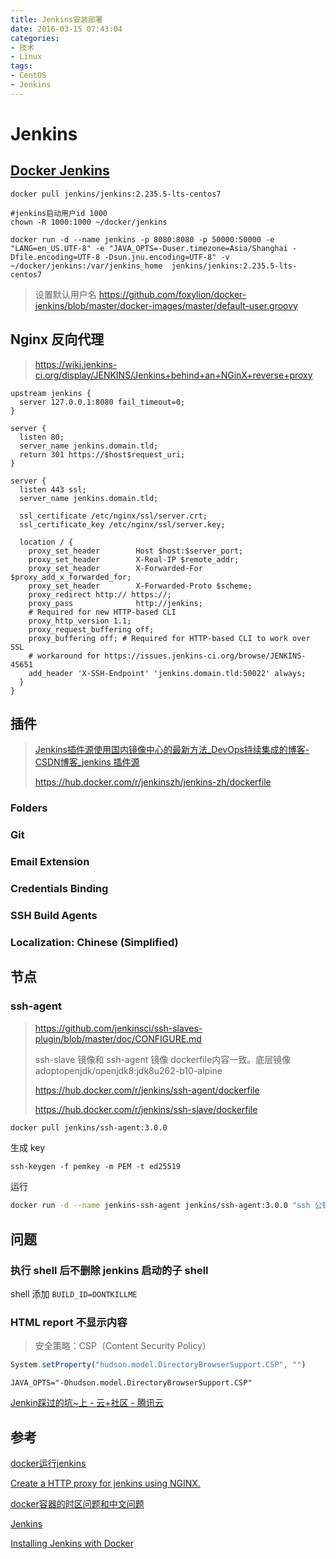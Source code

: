```yaml
---
title: Jenkins安装部署
date: 2016-03-15 07:43:04
categories:
- 技术
- Linux
tags:
- CentOS
- Jenkins
---
```


# Jenkins

## [Docker Jenkins](https://hub.docker.com/r/jenkins/jenkins/)

```shell
docker pull jenkins/jenkins:2.235.5-lts-centos7
```

```shell
#jenkins启动用户id 1000
chown -R 1000:1000 ~/docker/jenkins
```

```shell
docker run -d --name jenkins -p 8080:8080 -p 50000:50000 -e "LANG=en_US.UTF-8" -e "JAVA_OPTS=-Duser.timezone=Asia/Shanghai -Dfile.encoding=UTF-8 -Dsun.jnu.encoding=UTF-8" -v ~/docker/jenkins:/var/jenkins_home  jenkins/jenkins:2.235.5-lts-centos7
```

> 设置默认用户名 https://github.com/foxylion/docker-jenkins/blob/master/docker-images/master/default-user.groovy



## Nginx 反向代理

> https://wiki.jenkins-ci.org/display/JENKINS/Jenkins+behind+an+NGinX+reverse+proxy

```nginx
upstream jenkins {
  server 127.0.0.1:8080 fail_timeout=0;
}
 
server {
  listen 80;
  server_name jenkins.domain.tld;
  return 301 https://$host$request_uri;
}
 
server {
  listen 443 ssl;
  server_name jenkins.domain.tld;
 
  ssl_certificate /etc/nginx/ssl/server.crt;
  ssl_certificate_key /etc/nginx/ssl/server.key;
 
  location / {
    proxy_set_header        Host $host:$server_port;
    proxy_set_header        X-Real-IP $remote_addr;
    proxy_set_header        X-Forwarded-For $proxy_add_x_forwarded_for;
    proxy_set_header        X-Forwarded-Proto $scheme;
    proxy_redirect http:// https://;
    proxy_pass              http://jenkins;
    # Required for new HTTP-based CLI
    proxy_http_version 1.1;
    proxy_request_buffering off;
    proxy_buffering off; # Required for HTTP-based CLI to work over SSL
    # workaround for https://issues.jenkins-ci.org/browse/JENKINS-45651
    add_header 'X-SSH-Endpoint' 'jenkins.domain.tld:50022' always;
  }
}
```



## 插件

>  [Jenkins插件源使用国内镜像中心的最新方法_DevOps持续集成的博客-CSDN博客_jenkins 插件源](https://blog.csdn.net/weixin_40046357/article/details/104489497) 
>
> https://hub.docker.com/r/jenkinszh/jenkins-zh/dockerfile

### Folders

### Git

### Email Extension

### Credentials Binding

### SSH Build Agents

### Localization: Chinese (Simplified)



## 节点

### ssh-agent

> https://github.com/jenkinsci/ssh-slaves-plugin/blob/master/doc/CONFIGURE.md
>
> ssh-slave 镜像和  ssh-agent 镜像 dockerfile内容一致。底层镜像 adoptopenjdk/openjdk8:jdk8u262-b10-alpine
>
> https://hub.docker.com/r/jenkins/ssh-agent/dockerfile
>
> https://hub.docker.com/r/jenkins/ssh-slave/dockerfile

 

```bash
docker pull jenkins/ssh-agent:3.0.0
```



生成 key

```
ssh-keygen -f pemkey -m PEM -t ed25519
```



运行

```bash
docker run -d --name jenkins-ssh-agent jenkins/ssh-agent:3.0.0 "ssh 公钥"
```



## 问题

### 执行 shell 后不删除 jenkins 启动的子 shell

shell 添加  `BUILD_ID=DONTKILLME`



### HTML report 不显示内容

> 安全策略：CSP（Content Security Policy）

```javascript
System.setProperty("hudson.model.DirectoryBrowserSupport.CSP", "")
```

```
JAVA_OPTS="-Dhudson.model.DirectoryBrowserSupport.CSP"
```

 [Jenkin踩过的坑~上 - 云+社区 - 腾讯云](https://cloud.tencent.com/developer/article/1798161) 



## 参考

[docker运行jenkins](https://www.jianshu.com/p/3671eb8de971)

[Create a HTTP proxy for jenkins using NGINX.](https://gist.github.com/rdegges/913102)

[docker容器的时区问题和中文问题](https://www.jianshu.com/p/9299e2685976)

[Jenkins](https://jenkins.io/download/)

[Installing Jenkins with Docker](https://wiki.jenkins.io/display/JENKINS/Installing+Jenkins+with+Docker)